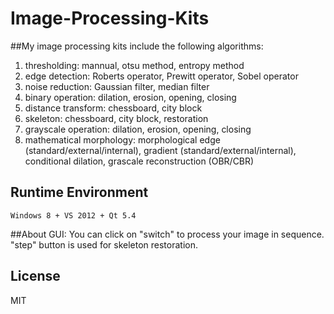 # Image-Processing-Kits##My image processing kits include the following algorithms:1. thresholding: mannual, otsu method, entropy method2. edge detection: Roberts operator, Prewitt operator, Sobel operator3. noise reduction: Gaussian filter, median filter4. binary operation: dilation, erosion, opening, closing5. distance transform: chessboard, city block6. skeleton: chessboard, city block, restoration7. grayscale operation: dilation, erosion, opening, closing8. mathematical morphology: morphological edge (standard/external/internal), gradient (standard/external/internal), conditional dilation, grascale reconstruction (OBR/CBR)## Runtime Environment```Windows 8 + VS 2012 + Qt 5.4```##About GUI:You can click on "switch" to process your image in sequence. "step" button is used for skeleton restoration.## LicenseMIT